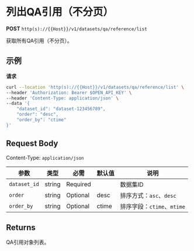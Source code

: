# 列出QA引用（不分页）

**POST** `http(s)://{{Host}}/v1/datasets/qa/reference/list`

获取所有QA引用（不分页）。

## 示例

**请求**
```bash
curl --location 'http(s)://{{Host}}/v1/datasets/qa/reference/list' \
--header 'Authorization: Bearer $OPEN_API_KEY' \
--header 'Content-Type: application/json' \
--data '{
    "dataset_id": "dataset-123456789",
    "order": "desc",
    "order_by": "ctime"
}'
```

## Request Body
Content-Type: `application/json`

| 参数 | 类型 | 必需 | 默认值 | 说明 |
|-----|------|------|--------|------|
| `dataset_id` | string | Required | | 数据集ID |
| `order` | string | Optional | desc | 排序方式：`asc`、`desc` |
| `order_by` | string | Optional | ctime | 排序字段：`ctime`、`mtime` |

## Returns
QA引用对象列表。
